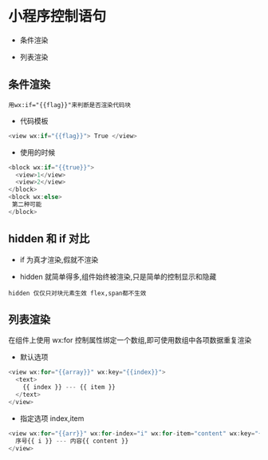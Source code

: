 # 小程序控制语句

- 条件渲染

- 列表渲染

## 条件渲染

`用wx:if="{{flag}}"来判断是否渲染代码块`

- 代码模板

```javascript
<view wx:if="{{flag}}"> True </view>
```

- 使用的时候

```javascript
<block wx:if="{{true}}">
  <view>1</view>
  <view>2</view>
</block>
<block wx:else>
 第二种可能
</block>
```

## hidden 和 if 对比

- if 为真才渲染,假就不渲染

- hidden 就简单得多,组件始终被渲染,只是简单的控制显示和隐藏

`hidden 仅仅只对块元素生效 flex,span都不生效`

## 列表渲染

在组件上使用 wx:for 控制属性绑定一个数组,即可使用数组中各项数据重复渲染

- 默认选项

```javascript
<view wx:for="{{array}}" wx:key="{{index}}">
  <text>
    {{ index }} --- {{ item }}
  </text>
</view>
```

- 指定选项 index,item

```javascript
<view wx:for="{{arr}}" wx:for-index="i" wx:for-item="content" wx:key="{{i}}">
  序号{{ i }} --- 内容{{ content }}
</view>
```
